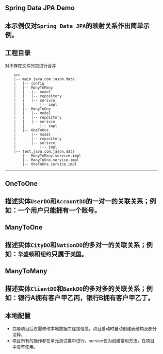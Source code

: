 ## Spring Data JPA Demo

本示例仅对`Spring Data JPA`的映射关系作出简单示例。
---

## 工程目录
对不存在文件的包进行合并
```
    src
    |-- main.java.com.jason.data
    |   |-- config
    |   |-- ManyToMany
    |   |   |-- model
    |   |   |-- repository
    |   |   |-- serivce
    |   |       |-- impl
    |   |-- ManyToOne
    |   |   |-- model
    |   |   |-- repository
    |   |   |-- serivce
    |   |       |-- impl
    |   |-- OneToOne
    |       |-- model
    |       |-- repository
    |       |-- serivce
    |           |-- impl
    |-- test.java.com.jason.data
        |-- ManyToMany.service.impl
        |-- ManyToOne.service.impl
        |-- OneToOne.service.impl
```
---

## OneToOne

描述实体`UserDO`和`AccountDO`的一对一的关联关系；例如：一个用户只能拥有一个账号。
---

## ManyToOne

描述实体`CityDO`和`NationDO`的多对一的关联关系；例如：`华盛顿`和`纽约`只属于`美国`。
---

## ManyToMany
描述实体`ClientDO`和`BankDO`的多对多的关联关系；例如：银行A拥有客户甲乙丙，银行B拥有客户甲乙丁。
---

## 本地配置
- 克隆项目后仅需修改本地数据库连接信息，项目启动时自动创建表结构及部分注释。
- 项目所有的操作都在单元测试类中进行，service仅为创建常用方法，在项目中没有使用。
